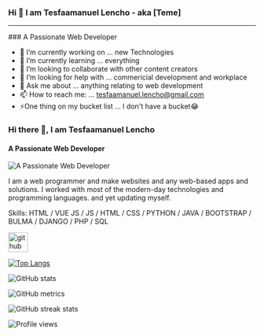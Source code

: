 ### Hi 👋 I am Tesfaamanuel Lencho - aka [Teme]
<hr>
### A Passionate Web Developer

- 🔭 I’m currently working on ... new Technologies
- 🌱 I’m currently learning ... everything
- 👯 I’m looking to collaborate with other content creators
- 🤔 I’m looking for help with ... commericial development and workplace
- 💬 Ask me about ... anything relating to web development
- 📫 How to reach me: ... tesfaamanuel.lencho@gmail.com
- ⚡One thing on my bucket list ... I don't have a bucket😂

### Hi there 👋, I am Tesfaamanuel Lencho
#### A Passionate Web Developer
![A Passionate Web Developer]((https://www.canva.com/design/DAE5vNXVkDE/xMzc_JFGg_LcxsqJvfaWzw/view?utm_content=DAE5vNXVkDE&utm_campaign=designshare&utm_medium=link&utm_source=shareyourdesignpanel))

I am a web programmer and make websites and any web-based apps and solutions. I worked with most of the modern-day technologies and programming languages. and yet updating myself.

Skills: HTML / VUE JS / JS / HTML / CSS / PYTHON / JAVA / BOOTSTRAP / BULMA / DJANGO / PHP / SQL



[<img src='https://cdn.jsdelivr.net/npm/simple-icons@3.0.1/icons/github.svg' alt='github' height='40'>](https://github.com/Teme99)  

[![Top Langs](https://github-readme-stats.vercel.app/api/top-langs/?username=Teme99)](https://github.com/anuraghazra/github-readme-stats)

![GitHub stats](https://github-readme-stats.vercel.app/api?username=Teme99&show_icons=true)  

![GitHub metrics](https://metrics.lecoq.io/Teme99)  

![GitHub streak stats](https://github-readme-streak-stats.herokuapp.com/?user=Teme99)  

![Profile views](https://gpvc.arturio.dev/Teme99)  

